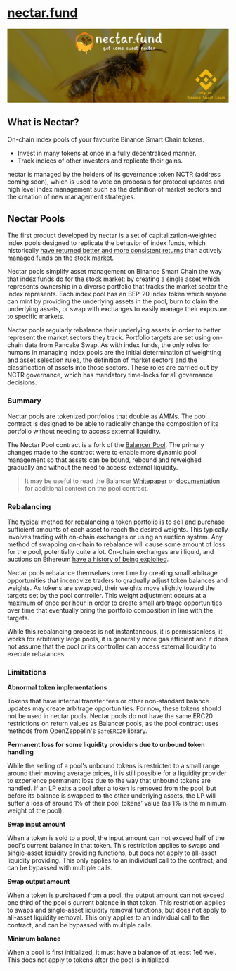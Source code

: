 # [nectar.fund](https://nectar.fund)

![nectar.fund](./assets/nectar.png)

## What is Nectar?

On-chain index pools of your favourite Binance Smart Chain tokens. 
 - Invest in many tokens at once in a fully decentralised manner. 
 - Track indices of other investors and replicate their gains. 

nectar is managed by the holders of its governance token NCTR (address coming soon), which is used to vote on proposals for protocol updates and high level index management such as the definition of market sectors and the creation of new management strategies.

## Nectar Pools
The first product developed by nectar is a set of capitalization-weighted index pools designed to replicate the behavior of index funds, which historically [have returned better and more consistent returns](https://www.cnbc.com/2019/03/15/active-fund-managers-trail-the-sp-500-for-the-ninth-year-in-a-row-in-triumph-for-indexing.html) than actively managed funds on the stock market.

Nectar pools simplify asset management on Binance Smart Chain the way that index funds do for the stock market: by creating a single asset which represents ownership in a diverse portfolio that tracks the market sector the index represents. Each index pool has an BEP-20 index token which anyone can mint by providing the underlying assets in the pool, burn to claim the underlying assets, or swap with exchanges to easily manage their exposure to specific markets.

Nectar pools regularly rebalance their underlying assets in order to better represent the market sectors they track. Portfolio targets are set using on-chain data from Pancake Swap. As with index funds, the only roles for humans in managing index pools are the initial determination of weighting and asset selection rules, the definition of market sectors and the classification of assets into those sectors. These roles are carried out by NCTR governance, which has mandatory time-locks for all governance decisions.

### Summary

Nectar pools are tokenized portfolios that double as AMMs. The pool contract is designed to be able to radically change the composition of its portfolio without needing to access external liquidity.

The Nectar Pool contract is a fork of the [Balancer Pool](https://github.com/balancer-labs/balancer-core/blob/master/contracts/BPool.sol). The primary changes made to the contract were to enable more dynamic pool management so that assets can be bound, rebound and reweighed gradually and without the need to access external liquidity.

<!-- ## Terminology

- **Underlying Tokens** - The tokens held by the pool which represent its portfolio.
- **Weight** - The proportion of the pool value represented by a single token.
- **Target Weight** - The weight of a token set by the pool controller which the pool will gradually move the actual weight towards.
- **Desired Tokens** - Tokens with a target weight above zero.
- **Undesired Tokens** - Tokens with a target weight of zero.
- **Re-index** - The process of adjusting both the desired tokens and their weights.
- **Re-weigh** - The process of adjusting the target weights of the current desired tokens in a pool. -->

<!-- ## Token Weights
Every token $$t$$ in a pool has an associated weight $$W_t$$ and balance $$B_t$$. A token's normalized weight represents the total value of the pool which is held in the balance of that token, where the normalized weight is the token's denormalized weight divided by the total weight. These two values are used to price swaps between tokens - the spot price between token $$i$$ and token $$o$$ is given by the formula:

$$
SP_{i}^{o} = \frac{B_i/W_i}{B_o/W_o} \cdot \frac{1}{1-fee}
$$ -->

> It may be useful to read the Balancer [Whitepaper](https://balancer.finance/whitepaper/) or [documentation](https://docs.balancer.finance/) for additional context on the pool contract.

### Rebalancing

The typical method for rebalancing a token portfolio is to sell and purchase sufficient amounts of each asset to reach the desired weights. This typically involves trading with on-chain exchanges or using an auction system. Any method of swapping on-chain to rebalance will cause some amount of loss for the pool, potentially quite a lot. On-chain exchanges are illiquid, and auctions on Ethereum [have a history of being exploited](https://forum.makerdao.com/t/black-thursday-response-thread/1433).

Nectar pools rebalance themselves over time by creating small arbitrage opportunities that incentivize traders to gradually adjust token balances and weights. As tokens are swapped, their weights move slightly toward the targets set by the pool controller. This weight adjustment occurs at a maximum of once per hour in order to create small arbitrage opportunities over time that eventually bring the portfolio composition in line with the targets.

While this rebalancing process is not instantaneous, it is permissionless, it works for arbitrarily large pools, it is generally more gas efficient and it does not assume that the pool or its controller can access external liquidity to execute rebalances.

### Limitations

**Abnormal token implementations**

Tokens that have internal transfer fees or other non-standard balance updates may create arbitrage opportunities. For now, these tokens should not be used in nectar pools. Nectar pools do not have the same ERC20 restrictions on return values as Balancer pools, as the pool contract uses methods from OpenZeppelin's `SafeERC20` library.

**Permanent loss for some liquidity providers due to unbound token handling**

While the selling of a pool's unbound tokens is restricted to a small range around their moving average prices, it is still possible for a liquidity provider to experience permanent loss due to the way that unbound tokens are handled. If an LP exits a pool after a token is removed from the pool, but before its balance is swapped to the other underlying assets, the LP will suffer a loss of around 1% of their pool tokens' value (as 1% is the minimum weight of the pool).

**Swap input amount**

When a token is sold to a pool, the input amount can not exceed half of the pool's current balance in that token. This restriction applies to swaps and single-asset liquidity providing functions, but does not apply to all-asset liquidity providing. This only applies to an individual call to the contract, and can be bypassed with multiple calls.

**Swap output amount**

When a token is purchased from a pool, the output amount can not exceed one third of the pool's current balance in that token. This restriction applies to swaps and single-asset liquidity removal functions, but does not apply to all-asset liquidity removal. This only applies to an individual call to the contract, and can be bypassed with multiple calls.

**Minimum balance**

When a pool is first initialized, it must have a balance of at least 1e6 wei. This does not apply to tokens after the pool is initialized